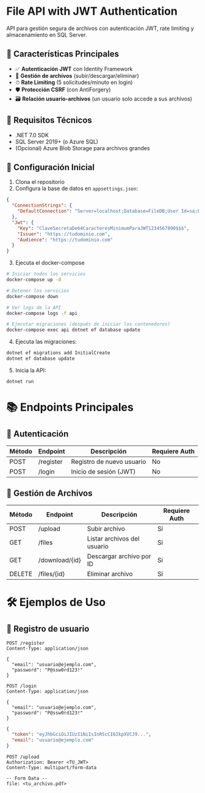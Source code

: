 # File API with JWT Authentication

API para gestión segura de archivos con autenticación JWT, rate limiting y almacenamiento en SQL Server.

## 📌 Características Principales

- ✅ **Autenticación JWT** con Identity Framework
- 📁 **Gestión de archivos** (subir/descargar/eliminar)
- ⏱ **Rate Limiting** (5 solicitudes/minuto en login)
- 🛡 **Protección CSRF** (con AntiForgery)
- 🗃 **Relación usuario-archivos** (un usuario solo accede a sus archivos)

## 🚀 Requisitos Técnicos

- .NET 7.0 SDK
- SQL Server 2019+ (o Azure SQL)
- (Opcional) Azure Blob Storage para archivos grandes

## 🔧 Configuración Inicial

1. Clona el repositorio
2. Configura la base de datos en `appsettings.json`:

```json
{
  "ConnectionStrings": {
    "DefaultConnection": "Server=localhost;Database=FileDB;User Id=sa;Password=TuContraseña;TrustServerCertificate=true;"
  },
  "Jwt": {
    "Key": "ClaveSecretaDe64CaracteresMinimumParaJWT1234567890$$$",
    "Issuer": "https://tudominio.com",
    "Audience": "https://tudominio.com"
  }
}
```

3. Ejecuta el docker-compose

```bash
# Iniciar todos los servicios
docker-compose up -d

# Detener los servicios
docker-compose down

# Ver logs de la API
docker-compose logs -f api

# Ejecutar migraciones (después de iniciar los contenedores)
docker-compose exec api dotnet ef database update
```

4. Ejecuta las migraciones:

```bash
dotnet ef migrations add InitialCreate
dotnet ef database update
```

5. Inicia la API:

```bash
dotnet run
```

# 📚 Endpoints Principales

## 🔐 Autenticación

| Método | Endpoint   | Descripción                   | Requiere Auth |
|--------|------------|-------------------------------|----------------|
| POST   | /register  | Registro de nuevo usuario     | No             |
| POST   | /login     | Inicio de sesión (JWT)        | No             |

## 📁 Gestión de Archivos

| Método | Endpoint        | Descripción                     | Requiere Auth |
|--------|------------------|---------------------------------|----------------|
| POST   | /upload          | Subir archivo                   | Sí             |
| GET    | /files           | Listar archivos del usuario     | Sí             |
| GET    | /download/{id}   | Descargar archivo por ID        | Sí             |
| DELETE | /files/{id}      | Eliminar archivo                | Sí             |

# 🛠 Ejemplos de Uso

## 📌 Registro de usuario

```http
POST /register
Content-Type: application/json

{
  "email": "usuario@ejemplo.com",
  "password": "P@ssw0rd123!"
}

POST /login
Content-Type: application/json
```

```http
{
  "email": "usuario@ejemplo.com",
  "password": "P@ssw0rd123!"
}
```

```json
{
  "token": "eyJhbGciOiJIUzI1NiIsInR5cCI6IkpXVCJ9...",
  "email": "usuario@ejemplo.com"
}
```

```http
POST /upload
Authorization: Bearer <TU_JWT>
Content-Type: multipart/form-data

-- Form Data --
file: <tu_archivo.pdf>
```

